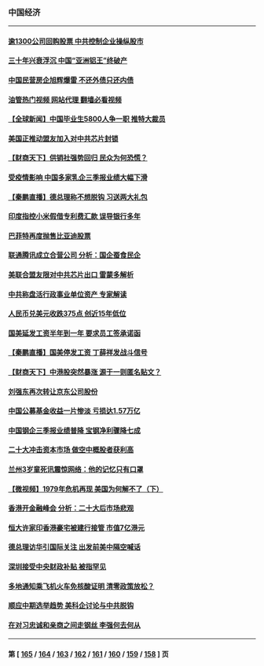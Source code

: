 ### 中国经济
---
#### [逾1300公司回购股票 中共控制企业操纵股市](../../pages/ncid283/n13860391.md?11061645) 
#### [三十年兴衰浮沉 中国“亚洲铝王”终破产](../../pages/ncid283/n13859989.md?11061645) 
#### [中国民营房企旭辉爆雷 不还外债只还内债](../../pages/ncid283/n13860001.md?11061645) 
#### [油管热门视频 网站代理 翻墙必看视频](http://150.230.27.170:81/youtube.html?11061645)
#### [【全球新闻】中国毕业生5800人争一职 推特大裁员](../../pages/ncid283/n13859787.md?11061645) 
#### [美国正推动盟友加入对中共芯片封锁](../../pages/ncid283/n13859981.md?11061645) 
#### [【财商天下】供销社强势回归 民众为何恐慌？](../../pages/ncid283/n13859704.md?11061645) 
#### [受疫情影响 中国多家乳企三季报业绩大幅下滑](../../pages/ncid283/n13859741.md?11061645) 
#### [【秦鹏直播】德总理称不想脱钩 习送两大礼包](../../pages/ncid283/n13859729.md?11061645) 
#### [印度指控小米假借专利费汇款 误导银行多年](../../pages/ncid283/n13859680.md?11061645) 
#### [巴菲特再度抛售比亚迪股票](../../pages/ncid283/n13859721.md?11061645) 
#### [联通腾讯成立合营公司 分析：国企蚕食民企](../../pages/ncid283/n13858102.md?11061645) 
#### [美联合盟友限对中共芯片出口 雷蒙多解析](../../pages/ncid283/n13859663.md?11061645) 
#### [中共称盘活行政事业单位资产 专家解读](../../pages/ncid283/n13859424.md?11061645) 
#### [人民币兑美元收跌375点 创近15年低位](../../pages/ncid283/n13859198.md?11061645) 
#### [国美延发工资半年到一年 要求员工签承诺函](../../pages/ncid283/n13859134.md?11061645) 
#### [【秦鹏直播】国美停发工资 丁薛祥发战斗信号](../../pages/ncid283/n13859067.md?11061645) 
#### [【财商天下】中港股突然暴涨 源于一则匿名贴文？](../../pages/ncid283/n13859035.md?11061645) 
#### [刘强东再次转让京东公司股份](../../pages/ncid283/n13859063.md?11061645) 
#### [中国公募基金收益一片惨淡 亏损达1.57万亿](../../pages/ncid283/n13859045.md?11061645) 
#### [中国钢企三季报业绩普降 宝钢净利骤降七成](../../pages/ncid283/n13859016.md?11061645) 
#### [二十大冲击资本市场 做空中概股者获利高](../../pages/ncid283/n13858605.md?11061645) 
#### [兰州3岁童死讯震惊网络：他的记忆只有口罩](../../pages/ncid283/n13858905.md?11061645) 
#### [【微视频】1979年危机再现 美国为何解不了（下）](../../pages/ncid283/n13858870.md?11061645) 
#### [香港开金融峰会 分析：二十大后市场悲观](../../pages/ncid283/n13858820.md?11061645) 
#### [恒大许家印香港豪宅被建行接管 市值7亿港元](../../pages/ncid283/n13858786.md?11061645) 
#### [德总理访华引国际关注 出发前美中隔空喊话](../../pages/ncid283/n13858611.md?11061645) 
#### [深圳接受中央财政补贴 被指罕见](../../pages/ncid283/n13858387.md?11061645) 
#### [多地通知乘飞机火车免核酸证明 清零政策放松？](../../pages/ncid283/n13857323.md?11061645) 
#### [顺应中期选举趋势 美科企讨论与中共脱钩](../../pages/ncid283/n13858233.md?11061645) 
#### [在对习忠诚和亲商之间走钢丝 李强何去何从](../../pages/ncid283/n13858202.md?11061645) 

---
#### 第 [ [165](./165.md?11061645) / [164](./164.md?11061645) / [163](./163.md?11061645) / [162](./162.md?11061645) / [161](./161.md?11061645) / [160](./160.md?11061645) / [159](./159.md?11061645) / [158](./158.md?11061645) ] 页
